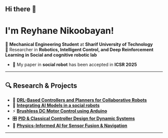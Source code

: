 ## Hi there 👋
# I'm Reyhane Nikoobayan!

🔧 **Mechanical Engineering Student** at **Sharif University of Technology**  
 🤖 Researcher in **Robotics, Intelligent Control, and Deep Reinforcement Learning in Social and cognitive robotic lab**
- 📄 My paper in **social robot** has been accepted in **ICSR 2025** 


---

## 🔍 Research & Projects

- 🧠 [**DRL-Based Controllers and Planners for Collaborative Robots**](#)  
- 🚁 [**Integrating AI Models in a social robots**](#)  
- ⚡ [**Brushless DC Motor Control using Arduino**](#)  
- 🎛️ [**PID & Classical Controller Design for Dynamic Systems**](#)  
- 📡 [**Physics-Informed AI for Sensor Fusion & Navigation**](#)  

---


